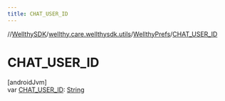 ```yaml
---
title: CHAT_USER_ID
---
```

//[WellthySDK](../../../index.html)/[wellthy.care.wellthysdk.utils](../index.html)/[WellthyPrefs](index.html)/[CHAT_USER_ID](-c-h-a-t_-u-s-e-r_-i-d.html)



# CHAT_USER_ID



[androidJvm]\
var [CHAT_USER_ID](-c-h-a-t_-u-s-e-r_-i-d.html): [String](https://kotlinlang.org/api/latest/jvm/stdlib/kotlin/-string/index.html)




